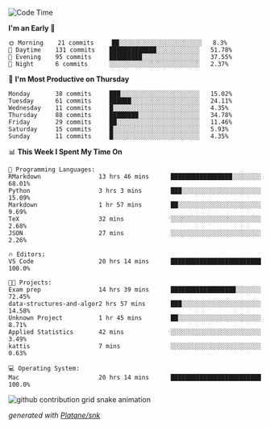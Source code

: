 <!--START_SECTION:waka-->
![Code Time](http://img.shields.io/badge/Code%20Time-130%20hrs%2022%20mins-blue)

**I'm an Early 🐤** 

```text
🌞 Morning    21 commits     ██░░░░░░░░░░░░░░░░░░░░░░░   8.3% 
🌆 Daytime    131 commits    █████████████░░░░░░░░░░░░   51.78% 
🌃 Evening    95 commits     █████████░░░░░░░░░░░░░░░░   37.55% 
🌙 Night      6 commits      ░░░░░░░░░░░░░░░░░░░░░░░░░   2.37%

```
📅 **I'm Most Productive on Thursday** 

```text
Monday       38 commits     ███░░░░░░░░░░░░░░░░░░░░░░   15.02% 
Tuesday      61 commits     ██████░░░░░░░░░░░░░░░░░░░   24.11% 
Wednesday    11 commits     █░░░░░░░░░░░░░░░░░░░░░░░░   4.35% 
Thursday     88 commits     ████████░░░░░░░░░░░░░░░░░   34.78% 
Friday       29 commits     ██░░░░░░░░░░░░░░░░░░░░░░░   11.46% 
Saturday     15 commits     █░░░░░░░░░░░░░░░░░░░░░░░░   5.93% 
Sunday       11 commits     █░░░░░░░░░░░░░░░░░░░░░░░░   4.35%

```


📊 **This Week I Spent My Time On** 

```text
💬 Programming Languages: 
RMarkdown                13 hrs 46 mins      █████████████████░░░░░░░░   68.01% 
Python                   3 hrs 3 mins        ███░░░░░░░░░░░░░░░░░░░░░░   15.09% 
Markdown                 1 hr 57 mins        ██░░░░░░░░░░░░░░░░░░░░░░░   9.69% 
TeX                      32 mins             ░░░░░░░░░░░░░░░░░░░░░░░░░   2.68% 
JSON                     27 mins             ░░░░░░░░░░░░░░░░░░░░░░░░░   2.26%

🔥 Editors: 
VS Code                  20 hrs 14 mins      █████████████████████████   100.0%

🐱‍💻 Projects: 
Exam prep                14 hrs 39 mins      ██████████████████░░░░░░░   72.45% 
data-structures-and-algor2 hrs 57 mins       ███░░░░░░░░░░░░░░░░░░░░░░   14.58% 
Unknown Project          1 hr 45 mins        ██░░░░░░░░░░░░░░░░░░░░░░░   8.71% 
Applied Statistics       42 mins             ░░░░░░░░░░░░░░░░░░░░░░░░░   3.49% 
kattis                   7 mins              ░░░░░░░░░░░░░░░░░░░░░░░░░   0.63%

💻 Operating System: 
Mac                      20 hrs 14 mins      █████████████████████████   100.0%

```


<!--END_SECTION:waka-->


<!--Snake Game-->
![github contribution grid snake animation](https://raw.githubusercontent.com/viggo-gascou/viggo-gascou/output/github-contribution-grid-snake.svg)

_generated with [Platane/snk](https://github.com/Platane/snk)_
<!--Snake Game-->


